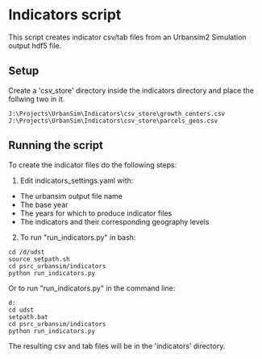 # Indicators script

This script creates indicator csv/tab files from an Urbansim2 Simulation output hdf5 file.


## Setup

Create a 'csv_store' directory inside the indicators directory and place the follwing two in it.

```
J:\Projects\UrbanSim\Indicators\csv_store\growth_centers.csv
J:\Projects\UrbanSim\Indicators\csv_store\parcels_geos.csv
```


## Running the script

To create the indicator files do the following steps:

1. Edit indicators_settings.yaml with:
  * The urbansim output file name 
  * The base year
  * The years for which to produce indicator files
  * The indicators and their corresponding geography levels
2.  To run "run_indicators.py" in bash:

```
cd /d/udst
source setpath.sh
cd psrc_urbansim/indicators
python run_indicators.py

```
 Or to run "run_indicators.py" in the command line:

```
d:
cd udst
setpath.bat
cd psrc_urbansim/indicators
python run_indicators.py

```

The resulting csv and tab files will be in the 'indicators' directory.